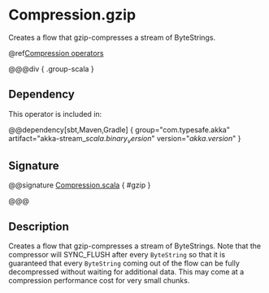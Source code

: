 # Compression.gzip

Creates a flow that gzip-compresses a stream of ByteStrings.

@ref[Compression operators](../index.md#compression-operators)

@@@div { .group-scala }

## Dependency

This operator is included in:

@@dependency[sbt,Maven,Gradle] {
  group="com.typesafe.akka"
  artifact="akka-stream_$scala.binary_version$"
  version="$akka.version$"
}

## Signature

@@signature [Compression.scala]($akka$/akka-stream/src/main/scala/akka/stream/scaladsl/Compression.scala) { #gzip }

@@@

## Description

Creates a flow that gzip-compresses a stream of ByteStrings. Note that the compressor
will SYNC_FLUSH after every `ByteString` so that it is guaranteed that every `ByteString`
coming out of the flow can be fully decompressed without waiting for additional data. This may
come at a compression performance cost for very small chunks.

